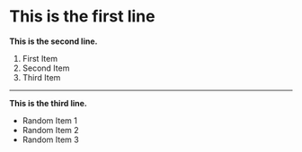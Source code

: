 # This is the first line
**This is the second line.**
1. First Item
2. Second Item
3. Third Item
---
**This is the third line.**
- Random Item 1
- Random Item 2
- Random Item 3